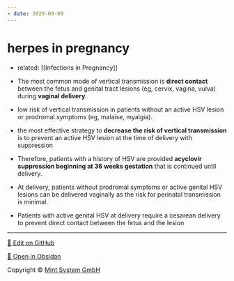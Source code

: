 ```yaml
---
- date: 2020-09-09
---
```


# herpes in pregnancy

- related: [[Infections in Pregnancy]]

- The most common mode of vertical transmission is **direct contact** between the fetus and genital tract lesions (eg, cervix, vagina, vulva) during **vaginal delivery**.

- low risk of vertical transmission in patients without an active HSV lesion or prodromal symptoms (eg, malaise, myalgia).

- the most effective strategy to **decrease the risk of vertical transmission** is to prevent an active HSV lesion at the time of delivery with suppression

- Therefore, patients with a history of HSV are provided **acyclovir suppression beginning at 36 weeks gestation** that is continued until delivery.

- At delivery, patients without prodromal symptoms or active genital HSV lesions can be delivered vaginally as the risk for perinatal transmission is minimal.

- Patients with active genital HSV at delivery require a cesarean delivery to prevent direct contact between the fetus and the lesion


<hr>

[📝 Edit on GitHub](https://github.com/Mint-System/Knowledge/blob/master/herpes%20in%20pregnancy.md)

[📂 Open in Obsidan](obsidian://open?vault=Knowledge%20Mint%20System&file=herpes%20in%20pregnancy.md ':target=_self')

<footer>Copyright © <a href="https://www.mint-system.ch/">Mint System GmbH</a></footer>
